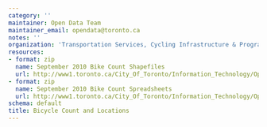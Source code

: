 ```yaml
---
category: ''
maintainer: Open Data Team
maintainer_email: opendata@toronto.ca
notes: ''
organization: 'Transportation Services, Cycling Infrastructure & Programs '
resources:
- format: zip
  name: September 2010 Bike Count Shapefiles
  url: http://www1.toronto.ca/City_Of_Toronto/Information_Technology/Open_Data/Data_Sets/Assets/Files/Bike_Count_Shapefiles.zip
- format: zip
  name: September 2010 Bike Count Spreadsheets
  url: http://www1.toronto.ca/City_Of_Toronto/Information_Technology/Open_Data/Data_Sets/Assets/Files/Bike_Count_Spreadsheets.zip
schema: default
title: Bicycle Count and Locations
---
```

